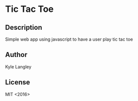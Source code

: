 # Tic Tac Toe

## Description
Simple web app using javascript to have a user play tic tac toe

## Author
Kyle Langley

## License
MIT <2016> <Epicodus>